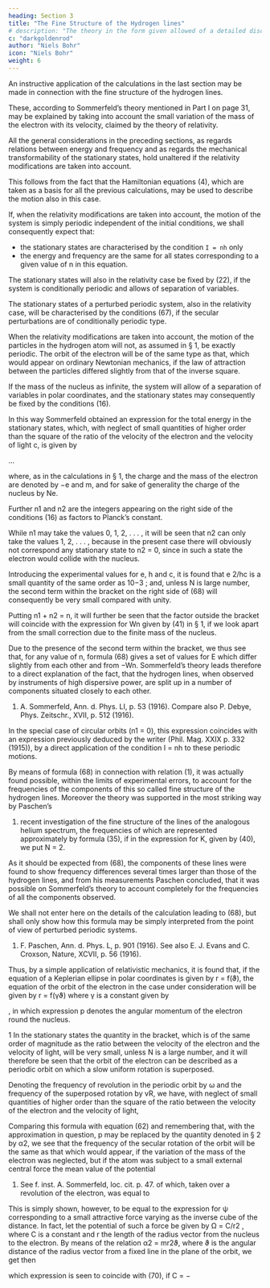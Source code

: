 ```yaml
---
heading: Section 3
title: "The Fine Structure of the Hydrogen lines"
# description: "The theory in the form given allowed of a detailed discussion only in the case of periodic systems, and obviously was not able to account in detail for the characteristic difference between the hydrogen spectrum and the spectra of other elements"
c: "darkgoldenrod"
author: "Niels Bohr"
icon: "Niels Bohr"
weight: 6
---
```



An instructive application of the calculations in the last section may be made in connection with the fine structure of the hydrogen lines.

These, according to Sommerfeld’s theory mentioned in Part I on page 31, may be explained by taking into account the small variation of the mass of the electron with its velocity, claimed by the theory of relativity.

All the general considerations in the preceding sections, as regards relations between energy and frequency and as regards the mechanical transformability of the stationary states, hold unaltered if the relativity modifications are taken into account. 

This follows from the fact that the Hamiltonian equations (4), which are taken as a basis for all the previous calculations, may be used to describe the motion also in this case.

If, when the relativity modifications are taken into account, the motion of the system is simply periodic independent of the initial conditions, we shall consequently expect that:
- the stationary states are characterised by the condition `I = nh` only
- the energy and frequency are the same for all states corresponding to a given value of n in this equation.

The stationary states will also in the relativity case be fixed by (22), if the system is conditionally periodic and allows of separation of variables.

The stationary states of a perturbed periodic system, also in the relativity case, will be characterised by the conditions (67), if the secular perturbations are of conditionally periodic type.

When the relativity modifications are taken into account, the motion of the particles in the hydrogen atom will not, as assumed in § 1, be exactly periodic. The orbit of the electron will be of the same type as that, which would appear on ordinary Newtonian mechanics, if the law of attraction between the particles differed slightly from that of the inverse square. 

If the mass of the nucleus as infinite, the system will allow of a separation of variables in polar coordinates, and the stationary states may consequently be fixed by the conditions (16). 

In this way Sommerfeld obtained an expression for the total energy in the stationary states, which, with neglect of small quantities of higher order than the square of the ratio of the velocity of the electron and the velocity of light c, is given by

<!-- 1) E = −
2π
2N2
e
4m
h
2
(n1 + n2)
2

1 +
π
2N2
e
4
c
2h
2
(n1 + n2)
2

1 + 4
n1
n2
, (68) -->

...

where, as in the calculations in § 1, the charge and the mass of the electron are denoted by −e and m, and for sake of generality the charge of the nucleus by Ne. 

Further n1 and n2 are the integers appearing on the right side of the conditions (16) as factors to Planck’s constant. 

While n1 may take the values 0, 1, 2, . . . , it will be seen that n2 can only take the values 1, 2, . . . , because in the present case there will obviously not correspond any stationary state to n2 = 0, since in such a state the electron would collide with the nucleus. 

Introducing the experimental values for e, h and c, it is found that e 2/hc is a small quantity of the same order as 10−3 ; and, unless N is large number, the second term within the bracket on the right side of (68) will consequently be very small compared with unity. 

Putting n1 + n2 = n, it will further be seen that the factor outside the bracket will coincide with the expression for Wn given by (41) in § 1, if we look apart from the small correction due to the finite mass of the nucleus. 

Due to the presence of the second term within the bracket, we thus see that, for any value of n, formula (68) gives a set of values for E which differ slightly from each other and from −Wn. Sommerfeld’s theory leads therefore to a direct explanation of the fact, that the hydrogen lines, when observed by instruments of high dispersive power, are split up in a number of components situated closely to each other.

1) A. Sommerfeld, Ann. d. Phys. LI, p. 53 (1916). Compare also P. Debye, Phys. Zeitschr., XVII, p. 512 (1916). 

In the special case of circular orbits (n1 = 0), this expression coincides with an expression previously deduced by the writer (Phil. Mag. XXIX p. 332 (1915)), by a direct application of the condition I = nh to these periodic motions.

By means of formula (68) in connection with relation (1), it was actually found possible, within the limits of experimental errors, to account for the frequencies of the components of this so called fine structure of the hydrogen lines. Moreover the theory was supported in the most striking way by Paschen’s

1) recent investigation of the fine structure of the lines of the analogous helium spectrum, the frequencies of which are represented approximately by formula (35), if in the expression for K, given by (40), we put N = 2. 

As it should be expected from (68), the components of these lines were found to show frequency differences several times larger than those of the hydrogen lines, and from his measurements Paschen concluded, that it was possible on Sommerfeld’s theory to account completely for the frequencies of all the components observed.

We shall not enter here on the details of the calculation leading to (68), but shall only show how this formula may be simply interpreted from the point of view of perturbed periodic systems. 

1) F. Paschen, Ann. d. Phys. L, p. 901 (1916). See also E. J. Evans and C. Croxson, Nature, XCVII, p. 56 (1916).

Thus, by a simple application of relativistic mechanics, it is found that, if the equation of a Keplerian ellipse in polar coordinates is given by r = f(ϑ), the equation of the orbit of the electron in the case under consideration will be given by r = f(γϑ) where γ is a constant given by

<!-- γ
2 = 1−

Ne2
pc 2 -->

, in which expression p denotes the angular
momentum of the electron round the nucleus.

1 In the stationary states the quantity in the bracket, which is of the same order of magnitude as the ratio between the velocity of the electron and the velocity of light, will be very small, unless N is a large number, and it will therefore be seen that the orbit of the electron can be described as a periodic orbit
on which a slow uniform rotation is superposed. 

Denoting the frequency of revolution in the periodic orbit by ω and the frequency of the superposed rotation by vR, we have, with neglect of small quantities of higher order than the square of the ratio between the velocity of the electron and the velocity
of light,

<!-- vR = ω(1 − γ) = 1
2
ω

Ne2
pc 2
. (69) -->

Comparing this formula with equation (62) and remembering that, with the approximation in question, p may be replaced by the quantity denoted in § 2 by α2, we see that the frequency of the secular rotation of the orbit will be the same as that which would appear, if the variation of the mass of the electron was neglected, but if the atom was subject to a small external central force the mean value of the potential

1) See f. inst. A. Sommerfeld, loc. cit. p. 47. of which, taken over a revolution of the electron, was equal to
<!-- ψ = −ω
πN2
e
4
c
2α2
. (70) -->

This is simply shown, however, to be equal to the expression for ψ corresponding to a small attractive force varying as the inverse cube of the distance. In fact, let the potential of such a force be given by Ω = C/r2 , where C is a constant and r the length of the radius vector from the nucleus to the electron. By means of the relation α2 = mr2ϑ, where ϑ is the angular distance of the radius vector from a fixed line in
the plane of the orbit, we get then 

<!-- ψ =
1
σ
Z σ
0
C
r
2
dt =
ωmC
α2
Z 2π
0
dϑ =
2πωmC
α2
, -->

which expression is seen to coincide with (70), if C = −

<!-- N2
e
4
2c
2m
. -->

